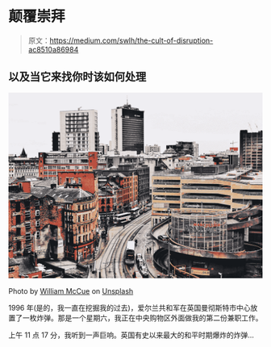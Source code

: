 # 颠覆崇拜

> 原文：<https://medium.com/swlh/the-cult-of-disruption-ac8510a86984>

## 以及当它来找你时该如何处理

![](img/b260c8c1f8df328d621fceaa5b9e0e89.png)

Photo by [William McCue](https://unsplash.com/@mrwilliamo?utm_source=unsplash&utm_medium=referral&utm_content=creditCopyText) on [Unsplash](https://unsplash.com/search/photos/shambles-manchester?utm_source=unsplash&utm_medium=referral&utm_content=creditCopyText)

1996 年(是的，我一直在挖掘我的过去)，爱尔兰共和军在英国曼彻斯特市中心放置了一枚炸弹。那是一个星期六，我正在中央购物区外面做我的第二份兼职工作。

上午 11 点 17 分，我听到一声巨响。英国有史以来最大的和平时期爆炸的炸弹…